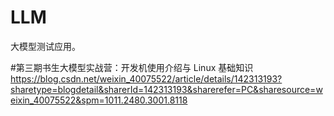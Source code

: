 # LLM
大模型测试应用。


#第三期书生大模型实战营：开发机使用介绍与 Linux 基础知识
https://blog.csdn.net/weixin_40075522/article/details/142313193?sharetype=blogdetail&sharerId=142313193&sharerefer=PC&sharesource=weixin_40075522&spm=1011.2480.3001.8118
